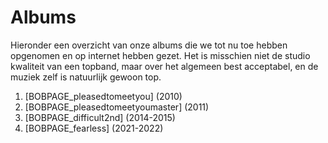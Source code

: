 # Albums

Hieronder een overzicht van onze albums die we tot nu toe hebben opgenomen en op internet hebben gezet. Het is misschien niet de studio kwaliteit van een topband, maar over het algemeen best acceptabel, en de muziek zelf is natuurlijk gewoon top.

1. [BOBPAGE_pleasedtomeetyou] (2010)
2. [BOBPAGE_pleasedtomeetyoumaster] (2011)
3. [BOBPAGE_difficult2nd] (2014-2015)
4. [BOBPAGE_fearless] (2021-2022)
